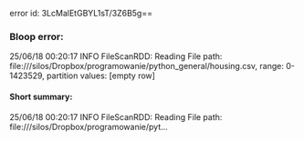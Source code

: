 error id: 3LcMalEtGBYL1sT/3Z6B5g==
### Bloop error:

25/06/18 00:20:17 INFO FileScanRDD: Reading File path: file://<HOME>/silos/Dropbox/programowanie/python_general/housing.csv, range: 0-1423529, partition values: [empty row]
#### Short summary: 

25/06/18 00:20:17 INFO FileScanRDD: Reading File path: file://<HOME>/silos/Dropbox/programowanie/pyt...